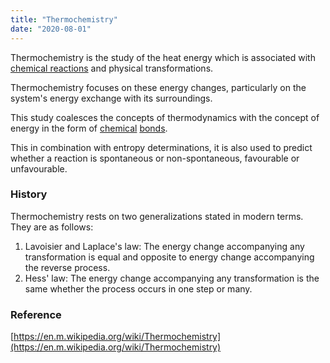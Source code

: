 ```yaml
---
title: "Thermochemistry"
date: "2020-08-01"
---
```


Thermochemistry is the study of the heat energy which is associated with [chemical reactions](https://chemistdictionary.com/chemical-reaction/) and physical transformations.

Thermochemistry focuses on these energy changes, particularly on the system's energy exchange with its surroundings. 

This study coalesces the concepts of thermodynamics with the concept of energy in the form of [chemical](https://chemistdictionary.com/bond/) [bonds](https://chemistdictionary.com/bond/). 

This in combination with entropy determinations, it is also used to predict whether a reaction is spontaneous or non-spontaneous, favourable or unfavourable.

### History

Thermochemistry rests on two generalizations stated in modern terms. They are as follows:

1. Lavoisier and Laplace's law: The energy change accompanying any transformation is equal and opposite to energy change accompanying the reverse process.
2. Hess' law: The energy change accompanying any transformation is the same whether the process occurs in one step or many.

### Reference

[https://en.m.wikipedia.org/wiki/Thermochemistry](https://en.m.wikipedia.org/wiki/Thermochemistry)

